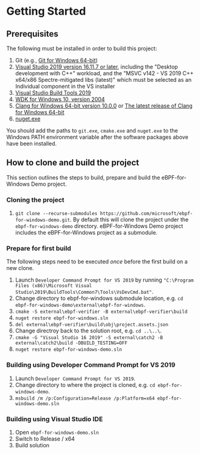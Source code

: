 # Getting Started

## Prerequisites

The following must be installed in order to build this project:

1. Git (e.g., [Git for Windows 64-bit](https://git-scm.com/download/win))
2. [Visual Studio 2019 version 16.11.7 or later](https://www.techspot.com/downloads/downloadnow/7241/?evp=70f51271955e6392571f575e301cd9a3&file=9642), including
   the "Desktop development with C++" workload, and
   the "MSVC v142 - VS 2019 C++ x64/x86 Spectre-mitigated libs (latest)"
   which must be selected as an Individual component in the VS installer
3. [Visual Studio Build Tools 2019](https://aka.ms/vs/16/release/vs_buildtools.exe)
4. [WDK for Windows 10, version 2004](https://go.microsoft.com/fwlink/?linkid=2128854)
5. [Clang for Windows 64-bit version 10.0.0](https://github.com/llvm/llvm-project/releases/download/llvmorg-10.0.0/LLVM-10.0.0-win64.exe) or [The latest release of Clang for Windows 64-bit](https://github.com/llvm/llvm-project/releases/latest)
6. [nuget.exe](https://www.nuget.org/downloads)
   
You should add the paths to `git.exe`, `cmake.exe` and `nuget.exe` to the Windows PATH environment variable after the software packages above have been installed.

## How to clone and build the project
This section outlines the steps to build, prepare and build the eBPF-for-Windows Demo project.

### Cloning the project
1. ```git clone --recurse-submodules https://github.com/microsoft/ebpf-for-windows-demo.git```.
By default this will clone the project under the `ebpf-for-windows-demo` directory.
eBPF-for-Windows Demo project includes the eBPF-for-Windows project as a submodule.

### Prepare for first build
The following steps need to be executed _once_ before the first build on a new clone.
1. Launch `Developer Command Prompt for VS 2019` by running `"C:\Program Files (x86)\Microsoft Visual Studio\2019\BuildTools\Common7\Tools\VsDevCmd.bat"`.
2. Change directory to ebpf-for-windows submodule location, e.g. ```cd ebpf-for-windows-demo\external\ebpf-for-windows```.
3. ```cmake -S external\ebpf-verifier -B external\ebpf-verifier\build```
4. ```nuget restore ebpf-for-windows.sln```
5. ```del external\ebpf-verifier\build\obj\project.assets.json```
6. Change directroy back to the solution root, e.g. ```cd ..\..\```.
7. ```cmake -G "Visual Studio 16 2019" -S external\catch2 -B external\catch2\build -DBUILD_TESTING=OFF```
8. ```nuget restore ebpf-for-windows-demo.sln```

### Building using Developer Command Prompt for VS 2019
1. Launch `Developer Command Prompt for VS 2019`.
2. Change directory to where the project is cloned, e.g. ```cd ebpf-for-windows-demo```.
3. ```msbuild /m /p:Configuration=Release /p:Platform=x64 ebpf-for-windows-demo.sln```

### Building using Visual Studio IDE
1. Open `ebpf-for-windows-demo.sln`
2. Switch to Release / x64
3. Build solution

